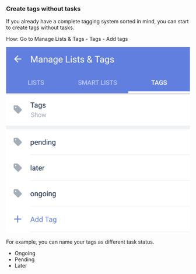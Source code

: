 ### Create tags without tasks

If you already have a complete tagging system sorted in mind, you can start to create tags without tasks.

How: Go to Manage Lists & Tags - Tags - Add tags

![](../../images/ticktick-android-app/tags/Screenshot_20180524-141938.png)

For example, you can name your tags as different task status.

* Ongoing
* Pending
* Later

